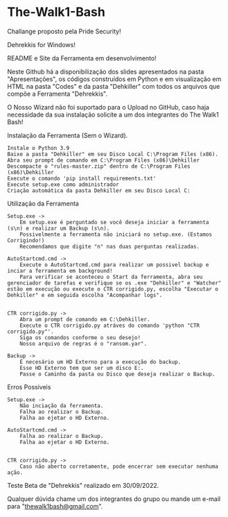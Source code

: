# The-Walk1-Bash
Challange proposto pela Pride Security!

Dehrekkis for Windows!

README e Site da Ferramenta em desenvolvimento!

Neste Github há a disponibilização dos slides apresentados na pasta "Apresentações", os códigos construídos em Python e em visualização em HTML na pasta "Codes" e da pasta "Dehkiller" com todos os arquivos que compõe a Ferramenta "Dehrekkis".

O Nosso Wizard não foi suportado para o Upload no GitHub, caso haja necessidade da sua instalação solicite a um dos integrantes do The Walk1 Bash!

Instalação da Ferramenta (Sem o Wizard).
  
    Instale o Python 3.9
    Baixe a pasta "Dehkiller" em seu Disco Local C:\Program Files (x86).
    Abra seu prompt de comando em C:\Program Files (x86)\Dehkiller
    Descompacte o "rules-master.zip" dentro de C:\Program Files (x86)\Dehkiller
    Execute o comando 'pip install requirements.txt'
    Execute setup.exe como administrador
    Criação automática da pasta Dehkiller em seu Disco Local C:
   
Utilização da Ferramenta
    
    Setup.exe ->
        Em setup.exe é perguntado se você deseja iniciar a ferramenta (s\n) e realizar um Backup (s\n).
        Possivelmente a ferramenta não iniciará no setup.exe. (Estamos Corrigindo!)
        Recomendamos que digite "n" nas duas perguntas realizadas.
    
    AutoStartcmd.cmd ->
        Execute o AutoStartcmd.cmd para realizar um possivel backup e inciar a ferramenta em background!
        Para verificar se aconteceu o Start da ferramenta, abra seu gerenciador de tarefas e verifique se os .exe "Dehkiller" e "Watcher" estão em execução ou execute o CTR corrigido.py, escolha "Executar o Dehkiller" e em seguida escolha "Acompanhar logs".
        
    
    CTR corrigido.py ->
        Abra um prompt de comando em C:\Dehkiller.
        Execute o CTR corrigido.py atráves do comando 'python "CTR corrigido.py"'.
        Siga os comandos conforme o seu desejo!
        Nosso arquivo de regras é o "ransom.yar".
  
    Backup ->
        É necesário um HD Externo para a execução do backup.
        Esse HD Externo tem que ser um disco E:.
        Passe o Caminho da pasta ou Disco que deseja realizar o Backup.


Erros Possiveis
    
    Setup.exe ->
        Não inciação da ferramenta.
        Falha ao realizar o Backup.
        Falha ao ejetar o HD Externo.
        
    AutoStartcmd.cmd ->
        Falha ao realizar o Backup.
        Falha ao ejetar o HD Externo.
        
        
    CTR corrigido.py ->
        Caso não aberto corretamente, pode encerrar sem executar nenhuma ação.
    



Teste Beta de "Dehrekkis" realizado em 30/09/2022.

        
Qualquer dúvida chame um dos integrantes do grupo ou mande um e-mail para "thewalk1bash@gmail.com".    

        
        
        
        
        
   
    
    
    
    
